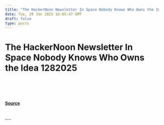 ```yaml
---
title: "The HackerNoon Newsletter In Space Nobody Knows Who Owns the Idea 1282025"
date: Tue, 28 Jan 2025 16:05:47 GMT
draft: false
type: posts
---
```

# The HackerNoon Newsletter In Space Nobody Knows Who Owns the Idea 1282025

<br/>

<br/>

<br/>


#### [Source](https://hackernoon.com/1-28-2025-newsletter?source=rss)

<br/>
---
